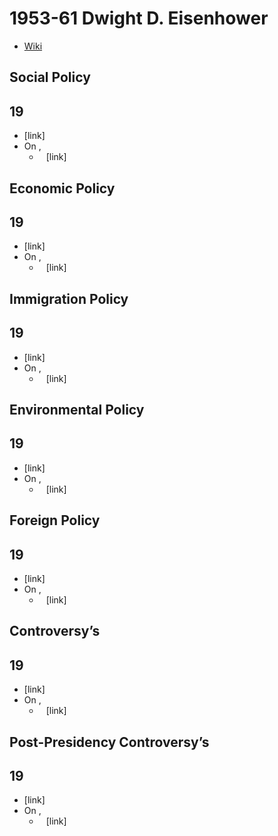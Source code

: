 # 1953-61 Dwight D. Eisenhower
- [Wiki](https://en.wikipedia.org/wiki/Dwight_D._Eisenhower)
## Social Policy
## 19
- [link]
- On ,
    - ` ` [link]
## Economic Policy
## 19
- [link]
- On ,
    - ` ` [link]
## Immigration Policy
## 19
- [link]
- On ,
    - ` ` [link]
## Environmental Policy
## 19
- [link]
- On ,
    - ` ` [link]
## Foreign Policy
## 19
- [link]
- On ,
    - ` ` [link]
## Controversy’s
## 19
- [link]
- On ,
    - ` ` [link]
## Post-Presidency Controversy’s
## 19
- [link]
- On ,
    - ` ` [link]
